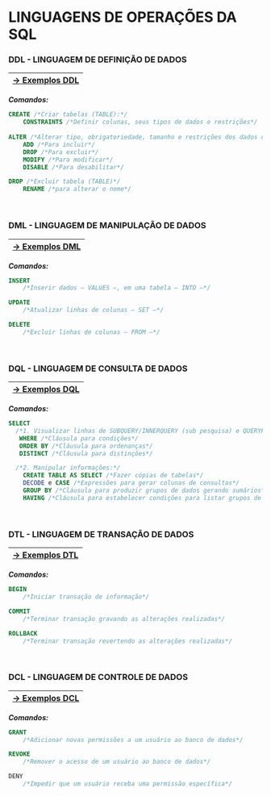 # **LINGUAGENS DE OPERAÇÕES DA SQL**

### **DDL - LINGUAGEM DE DEFINIÇÃO DE DADOS**
| <a href="https://github.com/LoukasLoukanos/Ciencia-da-Computacao/blob/master/Complementar%20-%20SQL%20e%20PLSQL%20(Did%C3%A1tico)/DDL.sql">→ Exemplos DDL</a> |
|:-:|
***Comandos:*** 
```sql
CREATE /*Criar tabelas (TABLE):*/
    CONSTRAINTS /*Definir colunas, seus tipos de dados e restrições*/
    
ALTER /*Alterar tipo, obrigatoriedade, tamanho e restrições dos dados de tabelas:*/
    ADD /*Para incluir*/
    DROP /*Para excluir*/
    MODIFY /*Para modificar*/
    DISABLE /*Para desabilitar*/

DROP /*Excluir tabela (TABLE)*/
    RENAME /*para alterar o nome*/
```
</br>

### **DML - LINGUAGEM DE MANIPULAÇÃO DE DADOS**
| <a href="https://github.com/LoukasLoukanos/Ciencia-da-Computacao/blob/master/Complementar%20-%20SQL%20e%20PLSQL%20(Did%C3%A1tico)/DML.sql">→ Exemplos DML</a> |
|:-:|
***Comandos:*** 
```sql
INSERT
    /*Inserir dados — VALUES —, em uma tabela — INTO —*/

UPDATE
    /*Atualizar linhas de colunas — SET —*/

DELETE
    /*Excluir linhas de colunas — FROM —*/
```
</br>

### **DQL - LINGUAGEM DE CONSULTA DE DADOS**
| <a href="https://github.com/LoukasLoukanos/Ciencia-da-Computacao/blob/master/Complementar%20-%20SQL%20e%20PLSQL%20(Did%C3%A1tico)/DQL.sql">→ Exemplos DQL</a> |
|:-:|
***Comandos:*** 
```sql
SELECT 
  /*1. Visualizar linhas de SUBQUERY/INNERQUERY (sub pesquisa) e QUERYPRINCIPAL/OUTERQUERY (pesquisa principal):*/
   WHERE /*Cláusula para condições*/
   ORDER BY /*Cláusula para ordenanças*/
   DISTINCT /*Cláusula para distinções*/

  /*2. Manipular informações:*/
    CREATE TABLE AS SELECT /*Fazer cópias de tabelas*/
    DECODE e CASE /*Expressões para gerar colunas de consultas*/
    GROUP BY /*Cláusula para produzir grupos de dados gerando sumários*/
    HAVING /*Cláusula para estabelecer condições para listar grupos de dados*/
```
</br>

### **DTL - LINGUAGEM DE TRANSAÇÃO DE DADOS**
| <a href="https://github.com/LoukasLoukanos/Ciencia-da-Computacao/blob/master/Complementar%20-%20SQL%20e%20PLSQL%20(Did%C3%A1tico)/DTL.sql">→ Exemplos DTL</a> |
|:-:|
***Comandos:*** 
```sql
BEGIN 
    /*Iniciar transação de informação*/

COMMIT 
    /*Terminar transação gravando as alterações realizadas*/

ROLLBACK 
    /*Terminar transação revertendo as alterações realizadas*/
```
</br>

### **DCL - LINGUAGEM DE CONTROLE DE DADOS**
| <a href="https://github.com/LoukasLoukanos/Ciencia-da-Computacao/blob/master/Complementar%20-%20SQL%20e%20PLSQL%20(Did%C3%A1tico)/DCL.sql">→ Exemplos DCL</a> |
|:-:|
***Comandos:*** 
```sql
GRANT
    /*Adicionar novas permissões a um usuário ao banco de dados*/

REVOKE
    /*Remover o acesso de um usuário ao banco de dados*/

DENY
    /*Impedir que um usuário receba uma permissão específica*/
```
